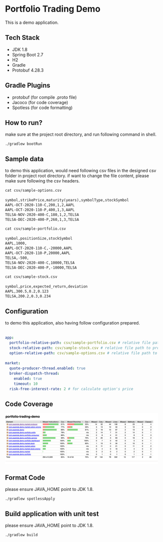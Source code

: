 # Portfolio Trading Demo

This is a demo application.

## Tech Stack

- JDK 1.8
- Spring Boot 2.7
- H2
- Gradle
- Protobuf 4.28.3

## Gradle Plugins

- protobuf (for compile .proto file)
- Jacoco (for code coverage)
- Spotless (for code formatting)

## How to run?

make sure at the project root directory, and run following command in shell.

```shell
./gradlew bootRun
```

## Sample data

to demo this application, would need following csv files in the designed csv folder in project root directory.
if want to change the file content, please make sure following the csv headers.

```shell
cat csv/sample-options.csv

symbol,strikePrice,maturity(years),symbolType,stockSymbol
AAPL-OCT-2020-110-C,200,1,2,AAPL
AAPL-OCT-2020-110-P,400,1,3,AAPL
TELSA-NOV-2020-400-C,180,1,2,TELSA
TELSA-DEC-2020-400-P,260,1,3,TELSA

```

```shell
cat csv/sample-portfolio.csv

symbol,positionSize,stockSymbol
AAPL,1000,
AAPL-OCT-2020-110-C,-20000,AAPL
AAPL-OCT-2020-110-P,20000,AAPL
TELSA,-500,
TELSA-NOV-2020-400-C,10000,TELSA
TELSA-DEC-2020-400-P,-10000,TELSA

```

```shell
cat csv/sample-stock.csv

symbol,price,expected_return,deviation
AAPL,300.5,0.2,0.123
TELSA,200.2,0.3,0.234

```

## Configuration

to demo this application, also having follow configuration prepared.

```yaml

app:
  portfolio-relative-path: csv/sample-portfolio.csv # relative file path to project root directory
  stock-relative-path: csv/sample-stock.csv # relative file path to project root directory
  option-relative-path: csv/sample-options.csv # relative file path to project root directory

market:
  quote-producer-thread.enabled: true
  broker-dispatch-thread:
    enabled: true
    timeout: 10
  risk-free-interest-rate: 2 # for calculate option's price

```

## Code Coverage

![Code Coverage](code-coverage-report.png)

## Format Code

please ensure JAVA_HOME point to JDK 1.8.

```shell
./gradlew spotlessApply
```

## Build application with unit test

please ensure JAVA_HOME point to JDK 1.8.

```shell
./gradlew build
```

